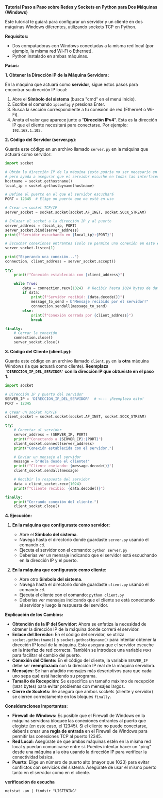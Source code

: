 **Tutorial Paso a Paso sobre Redes y Sockets en Python para Dos Máquinas (Windows)**

Este tutorial te guiará para configurar un servidor y un cliente en dos máquinas Windows diferentes, utilizando sockets TCP en Python.

**Requisitos:**

  * Dos computadoras con Windows conectadas a la misma red local (por ejemplo, la misma red Wi-Fi o Ethernet).
  * Python instalado en ambas máquinas.

**Pasos:**

**1. Obtener la Dirección IP de la Máquina Servidora:**

En la máquina que actuará como **servidor**, sigue estos pasos para encontrar su dirección IP local:

1.  Abre el **Símbolo del sistema** (busca "cmd" en el menú Inicio).
2.  Escribe el comando `ipconfig` y presiona Enter.
3.  Busca la sección correspondiente a tu conexión de red (Ethernet o Wi-Fi).
4.  Anota el valor que aparece junto a "**Dirección IPv4**". Esta es la dirección IP que el cliente necesitará para conectarse. Por ejemplo: `192.168.1.105`.

**2. Código del Servidor (server.py):**

Guarda este código en un archivo llamado `server.py` en la máquina que actuará como servidor:

```python
import socket

# Obtén la dirección IP de la máquina (esto podría no ser necesario en todos los casos,
# pero ayuda a asegurar que el servidor escuche en todas las interfaces)
hostname = socket.gethostname()
local_ip = socket.gethostbyname(hostname)

# Define el puerto en el que el servidor escuchará
PORT = 12345  # Elige un puerto que no esté en uso

# Crear un socket TCP/IP
server_socket = socket.socket(socket.AF_INET, socket.SOCK_STREAM)

# Enlazar el socket a la dirección IP y al puerto
server_address = (local_ip, PORT)
server_socket.bind(server_address)
print(f"Servidor escuchando en {local_ip}:{PORT}")

# Escuchar conexiones entrantes (solo se permite una conexión en este ejemplo)
server_socket.listen(1)

print("Esperando una conexión...")
connection, client_address = server_socket.accept()

try:
    print(f"Conexión establecida con {client_address}")

    while True:
        data = connection.recv(1024)  # Recibir hasta 1024 bytes de datos
        if data:
            print(f"Servidor recibió: {data.decode()}")
            message_to_send = b"Mensaje recibido por el servidor!"
            connection.sendall(message_to_send)
        else:
            print(f"Conexión cerrada por {client_address}")
            break

finally:
    # Cerrar la conexión
    connection.close()
    server_socket.close()
```

**3. Código del Cliente (client.py):**

Guarda este código en un archivo llamado `client.py` en la **otra** máquina Windows (la que actuará como cliente). **Reemplaza `'DIRECCION_IP_DEL_SERVIDOR'` con la dirección IP que obtuviste en el paso 1.**

```python
import socket

# Dirección IP y puerto del servidor
SERVER_IP = 'DIRECCION_IP_DEL_SERVIDOR'  # <--- ¡Reemplaza esto!
PORT = 12345

# Crear un socket TCP/IP
client_socket = socket.socket(socket.AF_INET, socket.SOCK_STREAM)

try:
    # Conectar al servidor
    server_address = (SERVER_IP, PORT)
    print(f"Conectando a {SERVER_IP}:{PORT}")
    client_socket.connect(server_address)
    print("Conexión establecida con el servidor.")

    # Enviar un mensaje al servidor
    message = b"Hola desde el cliente!"
    print(f"Cliente enviando: {message.decode()}")
    client_socket.sendall(message)

    # Recibir la respuesta del servidor
    data = client_socket.recv(1024)
    print(f"Cliente recibió: {data.decode()}")

finally:
    print("Cerrando conexión del cliente.")
    client_socket.close()
```

**4. Ejecución:**

1.  **En la máquina que configuraste como servidor:**

      * Abre el **Símbolo del sistema**.
      * Navega hasta el directorio donde guardaste `server.py` usando el comando `cd`.
      * Ejecuta el servidor con el comando: `python server.py`
      * Deberías ver un mensaje indicando que el servidor está escuchando en la dirección IP y el puerto.

2.  **En la máquina que configuraste como cliente:**

      * Abre otro **Símbolo del sistema**.
      * Navega hasta el directorio donde guardaste `client.py` usando el comando `cd`.
      * Ejecuta el cliente con el comando: `python client.py`
      * Deberías ver mensajes indicando que el cliente se está conectando al servidor y luego la respuesta del servidor.

**Explicación de los Cambios:**

  * **Obtención de la IP del Servidor:** Ahora se enfatiza la necesidad de obtener la dirección IP de la máquina donde correrá el servidor.
  * **Enlace del Servidor:** En el código del servidor, se utiliza `socket.gethostname()` y `socket.gethostbyname()` para intentar obtener la dirección IP local de la máquina. Esto asegura que el servidor escuche en la interfaz de red correcta. También se introduce una variable `PORT` para facilitar el cambio del puerto.
  * **Conexión del Cliente:** En el código del cliente, la variable `SERVER_IP` debe ser **reemplazada** con la dirección IP real de la máquina servidora.
  * **Mensajes:** Se han añadido mensajes más descriptivos para que cada uno sepa qué está haciendo su programa.
  * **Tamaño de Recepción:** Se especifica un tamaño máximo de recepción (`1024` bytes) para evitar problemas con mensajes largos.
  * **Cierre de Sockets:** Se asegura que ambos sockets (cliente y servidor) se cierren correctamente en los bloques `finally`.

**Consideraciones Importantes:**

  * **Firewall de Windows:** Es posible que el Firewall de Windows en la máquina servidora bloquee las conexiones entrantes al puerto que elegiste (en este caso, el 12345). Si el cliente no puede conectarse, deberás crear una **regla de entrada** en el Firewall de Windows para permitir las conexiones TCP al puerto 12345.
  * **Red Local:** Asegúrate de que ambas máquinas estén en la misma red local y puedan comunicarse entre sí. Puedes intentar hacer un "ping" desde una máquina a la otra usando la dirección IP para verificar la conectividad básica.
  * **Puerto:** Elige un número de puerto alto (mayor que 1023) para evitar conflictos con servicios del sistema. Asegúrate de usar el mismo puerto tanto en el servidor como en el cliente.


**verificación de escucha**

    netstat -an | findstr "LISTENING"
